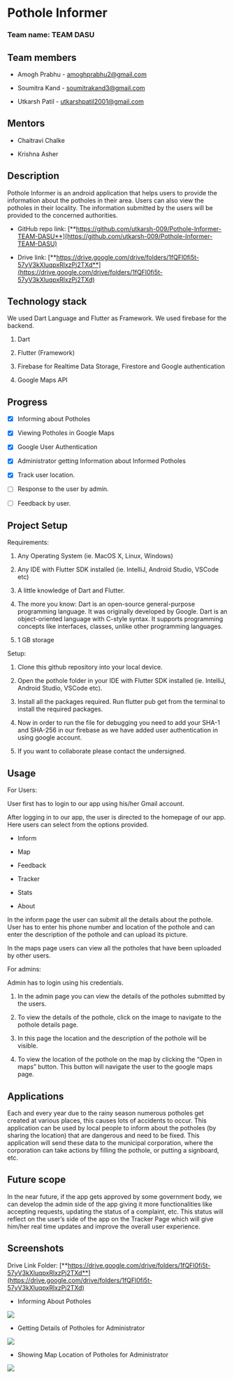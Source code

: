 # Pothole Informer

### Team name: TEAM DASU

## Team members

- Amogh Prabhu - amoghprabhu2@gmail.com

- Soumitra Kand - soumitrakand3@gmail.com

- Utkarsh Patil - utkarshpatil2001@gmail.com

## Mentors

- Chaitravi Chalke

- Krishna Asher

## Description

Pothole Informer is an android application that helps users to provide
the information about the potholes in their area. Users can also view
the potholes in their locality. The information submitted by the users
will be provided to the concerned authorities.

- GitHub repo link:
  [**https://github.com/utkarsh-009/Pothole-Informer-TEAM-DASU**](https://github.com/utkarsh-009/Pothole-Informer-TEAM-DASU)

- Drive link:
  [**https://drive.google.com/drive/folders/1fQFl0fi5t-57yV3kXluqpxRlxzPj2TXd**](https://drive.google.com/drive/folders/1fQFl0fi5t-57yV3kXluqpxRlxzPj2TXd)

## Technology stack

We used Dart Language and Flutter as Framework. We used firebase for the backend.

1.  Dart

2.  Flutter (Framework)

3.  Firebase for Realtime Data Storage, Firestore and Google
    authentication

4.  Google Maps API

## Progress

- [x] Informing about Potholes

- [x] Viewing Potholes in Google Maps

- [x] Google User Authentication

- [x] Administrator getting Information about Informed Potholes

- [x] Track user location.

- [ ] Response to the user by admin.

- [ ] Feedback by user.

## Project Setup

Requirements:

1.  Any Operating System (ie. MacOS X, Linux, Windows)

2.  Any IDE with Flutter SDK installed (ie. IntelliJ, Android Studio, VSCode etc)

3.  A little knowledge of Dart and Flutter.

4.  The more you know: Dart is an open-source general-purpose programming language. It was originally developed by Google. Dart is an object-oriented language with C-style syntax. It supports programming concepts like interfaces, classes, unlike other programming languages.

5.  1 GB storage

Setup:

1.  Clone this github repository into your local device.

2.  Open the pothole folder in your IDE with Flutter SDK installed (ie. IntelliJ, Android Studio, VSCode etc).

3.  Install all the packages required. Run flutter pub get from the terminal to install the required packages.

4.  Now in order to run the file for debugging you need to add your SHA-1 and SHA-256 in our firebase as we have added user authentication in using google account.

5.  If you want to collaborate please contact the undersigned.

## Usage

For Users:

User first has to login to our app using his/her Gmail account.

After logging in to our app, the user is directed to the homepage of our app. Here users can select from the options provided.

- Inform

- Map

- Feedback

- Tracker

- Stats

- About

In the inform page the user can submit all the details about the pothole. User has to enter his phone number and location of the pothole and can enter the description of the pothole and can upload its picture.

In the maps page users can view all the potholes that have been uploaded by other users.

For admins:

Admin has to login using his credentials.

1.  In the admin page you can view the details of the potholes submitted
    by the users.

2.  To view the details of the pothole, click on the image to navigate
    to the pothole details page.

3.  In this page the location and the description of the pothole will
    be visible.

4.  To view the location of the pothole on the map by clicking the “Open
    in maps” button. This button will navigate the user to the google
    maps page.

## Applications

Each and every year due to the rainy season numerous potholes get created at various places, this causes lots of accidents to occur. This application can be used by local people to inform about the potholes (by sharing the location) that are dangerous and need to be fixed. This application will send these data to the municipal corporation, where the corporation can take actions by filling the pothole, or putting a signboard, etc.

## Future scope

In the near future, if the app gets approved by some government body, we can develop the admin side of the app giving it more functionalities like accepting requests, updating the status of a complaint, etc. This status will reflect on the user’s side of the app on the Tracker Page which will give him/her real time updates and improve the overall user experience.

## Screenshots

Drive Link Folder:
[**https://drive.google.com/drive/folders/1fQFl0fi5t-57yV3kXluqpxRlxzPj2TXd**](https://drive.google.com/drive/folders/1fQFl0fi5t-57yV3kXluqpxRlxzPj2TXd)

- Informing About Potholes

![](Images/image1.jpg)

- Getting Details of Potholes for Administrator

![](Images/image2.jpg)

- Showing Map Location of Potholes for Administrator

![](Images/image3.jpg)
